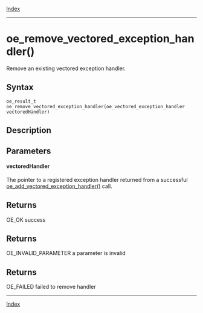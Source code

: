 [Index](index.md)

---
# oe_remove_vectored_exception_handler()

Remove an existing vectored exception handler.

## Syntax

    oe_result_t oe_remove_vectored_exception_handler(oe_vectored_exception_handler vectoredHandler)
## Description 



## Parameters

#### vectoredHandler

The pointer to a registered exception handler returned from a successful [oe_add_vectored_exception_handler()](enclave_8h_a262d5e0916223b50b32a2599cc881673_1a262d5e0916223b50b32a2599cc881673.md) call.

## Returns

OE_OK success

## Returns

OE_INVALID_PARAMETER a parameter is invalid

## Returns

OE_FAILED failed to remove handler

---
[Index](index.md)

